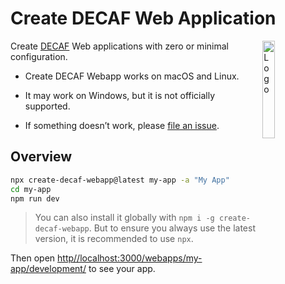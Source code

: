 # Create DECAF Web Application

<!-- markdownlint-disable MD033 -->
<img alt="Logo" align="right" src="https://docs.decafhub.com/img/logo.png" width="20%" />

Create [DECAF](https://docs.decafhub.com/) Web applications with zero or minimal configuration.

- Create DECAF Webapp works on macOS and Linux.

- It may work on Windows, but it is not officially supported.

- If something doesn’t work, please [file an issue](https://github.com/teloscube/create-decaf-webapp/issues/new).

## Overview

```bash
npx create-decaf-webapp@latest my-app -a "My App"
cd my-app
npm run dev
```

> You can also install it globally with `npm i -g create-decaf-webapp`. But to ensure you always use the latest version, it is recommended to use `npx`.

Then open [http//localhost:3000/webapps/my-app/development/](http://localhost:3000/webapps/my-app/development/) to see your app.

